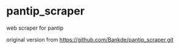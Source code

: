 # pantip_scraper
web scraper for pantip

original version from https://github.com/Bankde/pantip_scraper.git
